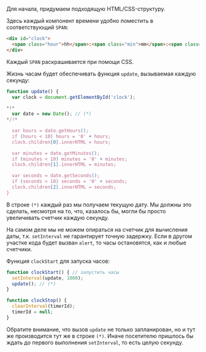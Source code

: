 Для начала, придумаем подходящую HTML/CSS-структуру.

Здесь каждый компонент времени удобно поместить в соответствующий `SPAN`:

```html
<div id="clock">
  <span class="hour">hh</span>:<span class="min">mm</span>:<span class="sec">ss</span>
</div>
```

Каждый `SPAN` раскрашивается при помощи CSS.

Жизнь часам будет обеспечивать функция `update`, вызываемая каждую секунду:

```js
function update() {
  var clock = document.getElementById('clock');

*!*
  var date = new Date(); // (*)
*/!*

  var hours = date.getHours();
  if (hours < 10) hours = '0' + hours;
  clock.children[0].innerHTML = hours;

  var minutes = date.getMinutes();
  if (minutes < 10) minutes = '0' + minutes;
  clock.children[1].innerHTML = minutes;

  var seconds = date.getSeconds();
  if (seconds < 10) seconds = '0' + seconds;
  clock.children[2].innerHTML = seconds;
}
```

В строке `(*)` каждый раз мы получаем текущую дату. Мы должны это сделать, несмотря на то, что, казалось бы, могли бы просто увеличивать счетчик каждую секунду.

На самом деле мы не можем опираться на счетчик для вычисления даты, т.к. `setInterval` не гарантирует точную задержку. Если в другом участке кода будет вызван `alert`, то часы остановятся, как и любые счетчики.

Функция `clockStart` для запуска часов:

```js
function clockStart() { // запустить часы
  setInterval(update, 1000);
  update(); // (*)
}

function clockStop() {
  clearInterval(timerId);
  timerId = null;
}
```

Обратите внимание, что вызов `update` не только запланирован, но и тут же производится тут же в строке `(*)`. Иначе посетителю пришлось бы ждать до первого выполнения `setInterval`, то есть целую секунду.

